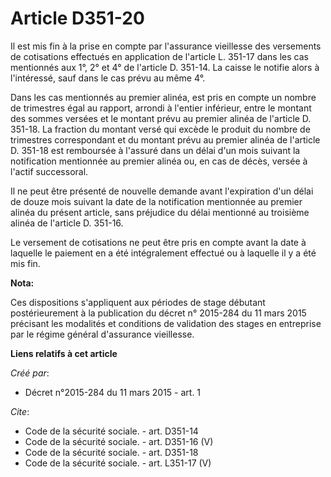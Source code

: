# Article D351-20

Il est mis fin à la prise en compte par l'assurance vieillesse des versements de cotisations effectués en application de
l'article L. 351-17 dans les cas mentionnés aux 1°, 2° et 4° de l'article D. 351-14. La caisse le notifie alors à
l'intéressé, sauf dans le cas prévu au même 4°. 

Dans les cas mentionnés au premier alinéa, est pris en compte un nombre de trimestres égal au rapport, arrondi à l'entier
inférieur, entre le montant des sommes versées et le montant prévu au premier alinéa de l'article D. 351-18. La fraction du
montant versé qui excède le produit du nombre de trimestres correspondant et du montant prévu au premier alinéa de l'article
D. 351-18 est remboursée à l'assuré dans un délai d'un mois suivant la notification mentionnée au premier alinéa ou, en cas
de décès, versée à l'actif successoral. 

Il ne peut être présenté de nouvelle demande avant l'expiration d'un délai de douze mois suivant la date de la notification
mentionnée au premier alinéa du présent article, sans préjudice du délai mentionné au troisième alinéa de l'article D.
351-16. 

Le versement de cotisations ne peut être pris en compte avant la date à laquelle le paiement en a été intégralement effectué
ou à laquelle il y a été mis fin.

**Nota:**

Ces dispositions s'appliquent aux périodes de stage débutant postérieurement à la publication du décret n° 2015-284 du 11
mars 2015 précisant les modalités et conditions de validation des stages en entreprise par le régime général d'assurance
vieillesse.

**Liens relatifs à cet article**

_Créé par_:

  - Décret n°2015-284 du 11 mars 2015 - art. 1

_Cite_:

  - Code de la sécurité sociale. - art. D351-14
  - Code de la sécurité sociale. - art. D351-16 (V)
  - Code de la sécurité sociale. - art. D351-18
  - Code de la sécurité sociale. - art. L351-17 (V)
